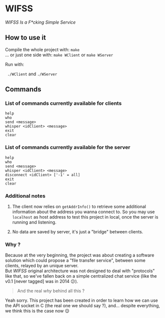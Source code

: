 # WIFSS
_WIFSS Is a F*cking Simple Service_

## How to use it

Compile the whole project with: `make`  
... or just one side with: `make WClient` or `make WServer`

Run with:

` ./WClient`  and `./WServer`

## Commands

### List of commands currently available for clients

`help`  
`who`  
`send <message>`  
`whisper <idClient> <message>`  
`exit`  
`clear`

### List of commands currently available for the server

`help`  
`who`  
`send <message>`  
`whisper <idClient> <message>`  
`disconnect <idClient> ['-1' = all]`  
`exit`  
`clear`

### Additional notes

1. The client now relies on `getAddrInfo()` to retrieve some additional information about the address you wanna connect to. So you may use `localhost` as host address to test this project in local, once the server is running and listening. 

2. No data are saved by server, it's just a "bridge" between clients.

### Why ?

Because at the very beginning, the project was about creating a software solution which could propose a "file transfer service", between some clients, relayed by an unique server.  
But _WIFSS_ original architecture was not designed to deal with "protocols" like that, so we've fallen back on a simple centralized chat service (like the v0.1 [never tagged] was in 2014 :confused:).

> And the real _why_ behind all this ?

Yeah sorry. This project has been created in order to learn how we can use the API socket in C (the real one we should say ?), and... despite everything, we think this is the case now :relieved:

